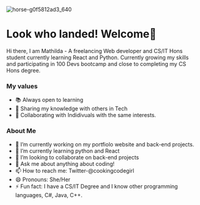 ![horse-g0f5812ad3_640](https://user-images.githubusercontent.com/61581315/179820018-3fcf866d-314e-4bf9-a06f-8ca6a448e8a6.png)

#  Look who landed! Welcome🔮
Hi there, I am Mathilda - A freelancing Web developer  and CS/IT Hons student currently learning React and Python. Currently growing my skills and participating in 100 Devs bootcamp and close to completing my CS Hons degree.

### My values
- 📚 Always open to learning
- 🔮 Sharing my knowledge with others in Tech
- 🙌 Collaborating with Indidivuals with the same interests.

### About Me

- 🔭 I’m currently working on my portfiolo website and back-end projects.
- 🌱 I’m currently learning python and React
- 👯 I’m looking to collaborate on back-end projects
- 💬 Ask me about anything about coding!
- 📫 How to reach me: Twitter-@cookingcodegirl 
- 😄 Pronouns: She/Her
- ⚡ Fun fact:  I have a CS/IT Degree and I know other programming languages, C#, Java, C++.

